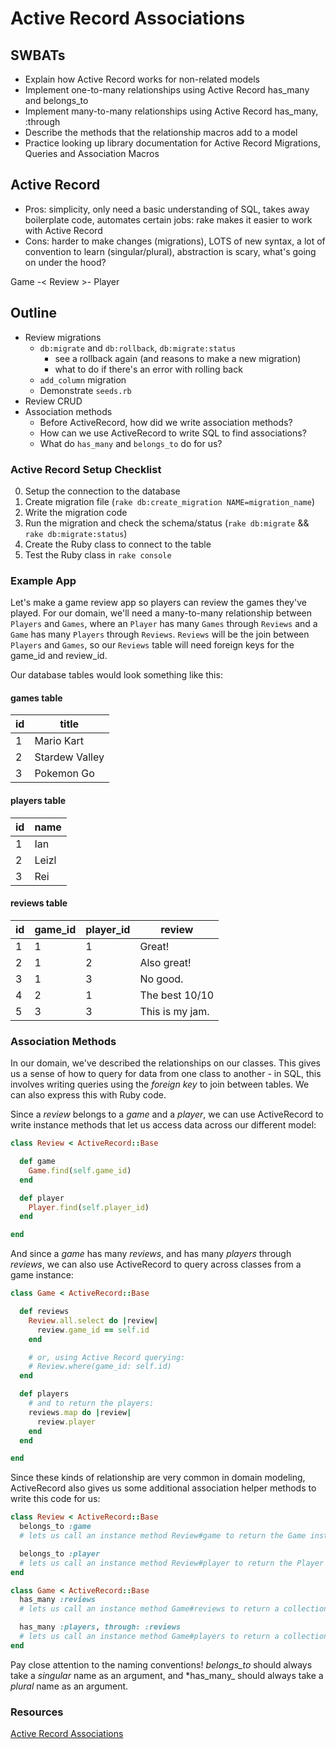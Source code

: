 Active Record Associations
===

## SWBATs
* Explain how Active Record works for non-related models
* Implement one-to-many relationships using Active Record has_many and belongs_to
* Implement many-to-many relationships using Active Record has_many, :through
* Describe the methods that the relationship macros add to a model
* Practice looking up library documentation for Active Record Migrations, Queries and Association Macros

## Active Record
- Pros: simplicity, only need a basic understanding of SQL, takes away boilerplate code, automates certain jobs: rake makes it easier to work with Active Record
- Cons: harder to make changes (migrations), LOTS of new syntax, a lot of convention to learn (singular/plural), abstraction is scary, what's going on under the hood?

Game -< Review >- Player

## Outline
* Review migrations
  * `db:migrate` and `db:rollback`, `db:migrate:status`
    * see a rollback again (and reasons to make a new migration)
    * what to do if there's an error with rolling back
  * `add_column` migration
  * Demonstrate `seeds.rb`
* Review CRUD
* Association methods
  * Before ActiveRecord, how did we write association methods?
  * How can we use ActiveRecord to write SQL to find associations?
  * What do `has_many` and `belongs_to` do for us?

### Active Record Setup Checklist

0. Setup the connection to the database
1. Create migration file (`rake db:create_migration NAME=migration_name`)
2. Write the migration code
3. Run the migration and check the schema/status (`rake db:migrate` && `rake db:migrate:status`)
4. Create the Ruby class to connect to the table
5. Test the Ruby class in `rake console`

### Example App

Let's make a game review app so players can review the games they've played. For our domain, we'll need a many-to-many relationship between `Players` and `Games`, where an `Player` has many `Games` through `Reviews` and a `Game` has many `Players` through `Reviews`. `Reviews` will be the join between `Players` and `Games`, so our `Reviews` table will need foreign keys for the game_id and review_id.

Our database tables would look something like this:

#### games table
| id | title          |
|----|----------------|
| 1  | Mario Kart     |
| 2  | Stardew Valley |
| 3  | Pokemon Go     |

#### players table
| id | name           |
|----|----------------|
| 1  | Ian            |
| 2  | Leizl          |
| 3  | Rei            |

#### reviews table
| id | game_id  | player_id | review           |
|----|----------|-----------|------------------|
| 1  | 1        | 1         | Great!           |
| 2  | 1        | 2         | Also great!      |
| 3  | 1        | 3         | No good.         |
| 4  | 2        | 1         | The best 10/10   |
| 5  | 3        | 3         | This is my jam.  |

### Association Methods

In our domain, we've described the relationships on our classes. This gives us a sense of how to query for data from one class to another - in SQL, this involves writing queries using the _foreign key_ to join between tables. We can also express this with Ruby code.

Since a _review_ belongs to a _game_ and a _player_, we can use ActiveRecord to write instance methods that let us access data across our different model:

```rb
class Review < ActiveRecord::Base

  def game
    Game.find(self.game_id)
  end

  def player
    Player.find(self.player_id)
  end

end
```

And since a _game_ has many _reviews_, and has many _players_ through _reviews_, we can also use ActiveRecord to query across classes from a game instance:

```rb
class Game < ActiveRecord::Base

  def reviews
    Review.all.select do |review|
      review.game_id == self.id
    end

    # or, using Active Record querying:
    # Review.where(game_id: self.id)
  end

  def players
    # and to return the players:
    reviews.map do |review|
      review.player
    end
  end

end
```

Since these kinds of relationship are very common in domain modeling, ActiveRecord also gives us some additional association helper methods to write this code for us:

```rb
class Review < ActiveRecord::Base
  belongs_to :game
  # lets us call an instance method Review#game to return the Game instance

  belongs_to :player
  # lets us call an instance method Review#player to return the Player instance
end
```

```rb
class Game < ActiveRecord::Base
  has_many :reviews
  # lets us call an instance method Game#reviews to return a collection of Review instances

  has_many :players, through: :reviews
  # lets us call an instance method Game#players to return a collection of Player instances
end
```

Pay close attention to the naming conventions! *belongs_to* should always take a _singular_ name as an argument, and *has_many_ should always take a _plural_ name as an argument.

### Resources
[Active Record Associations](https://guides.rubyonrails.org/association_basics.html)